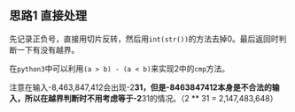 ## 思路1 直接处理

先记录正负号，直接用切片反转，然后用`int(str())`的方法去掉0。最后返回时判断一下有没有越界。

在`python3`中可以利用`(a > b) - (a < b)`来实现2中的`cmp`方法。

注意在输入-8,463,847,412会出现-2**31，但是-8463847412本身是不合法的输入，所以在越界判断时不用考虑等于-2**31的情况。（2 ** 31 = 2,147,483,648）